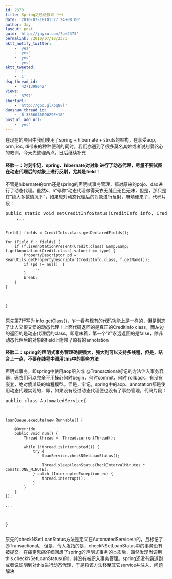 ```yaml
---
id: 2373
title: Spring之经验教训（一）
date: '2010-07-18T01:27:24+08:00'
author: Jay
layout: post
guid: 'http://jayxu.com/?p=2373'
permalink: /2010/07/18/2373
aktt_notify_twitter:
    - 'yes'
    - 'yes'
    - 'yes'
    - 'yes'
aktt_tweeted:
    - '1'
    - '1'
dsq_thread_id:
    - '4271398042'
views:
    - '3797'
shorturl:
    - 'http://goo.gl/bqNvl'
duoshuo_thread_id:
    - '6.335604609029E+18'
posturl_add_url:
    - 'yes'
---
```


<p>在现在的项目中我们使用了spring + hibernate + struts的架构，在享受aop, orm, ioc, di带来的种种便利的同时，我们亦遇到了很多莫名其妙或者说刻骨铭心的教训，今天先整理两点，日后继续补充</p>
<h4>经验一：时刻牢记，spring、hibernate对对象 进行了动态代理，尽量不要试图在动态代理后的对象上进行反射，尤其是field！</h4>
<p>不管是hibernate的orm还是spring的声明式事务管理，都对原来的pojo、dao进行了动态代理。虽然s、h&ldquo;号称&rdquo;动态代理做得天衣无缝且无色无味，但是，那只是在&ldquo;绝大多数情况下&rdquo;，如果想对动态代理后的对象进行反射，麻烦便来了，代码片段：</p>
<pre class="lang:java decode:1 " >
public static void setCreditInfoStatus(CreditInfo info, CreditType type, CreditValidateStatus status) {
    ...

    Field[] fields = CreditInfo.class.getDeclaredFields();

    for (Field f : fields) {
        if (f.isAnnotationPresent(Credit.class) &amp;&amp; f.getAnnotation(Credit.class).value() == type) {
            PropertyDescriptor pd = BeanUtils.getPropertyDescriptor(CreditInfo.class, f.getName());
            if (pd != null)  {
                ...
            }
            break;
        }
    }
}</pre>
<p>原先第7行写为 info.getClass()，乍一看与现有的代码功能上是一样的，但是别忘了让人又恨又爱的动态代理！上面代码返回的是真正的CreditInfo class，而左边的返回的是动态代理后的class，即意味着，第一个&ldquo;if&rdquo;永远返回的是false，除非动态代理后的对象的field上附带了原有的annotation</p>
<h4>经验二：spring的声明式事务管理确很强大，强大到可以支持多线程，但是，结合上一点，不要在线程中调用this中的事务方法</h4>
<p>声明式事务，即spring中使用aop织入或 @Transactional标记的方法注入事务容器，码农们可以完全不用操心何时begin，何时commit，何时 rollback，有没有嵌套，绝对傻瓜级的编程模型。但是，牢记，spring中的aop、annotation都是使用动态代理实现的，即，如果没有经过动态代理便也没有了事务管理，代码片段：</p>
<pre class="lang:java decode:1 " >public class AutomatedService{
    ...

    loanQueue.execute(new Runnable() {

        @Override
        public void run() {
            Thread thread =  Thread.currentThread();

            while (!thread.isInterrupted()) {
                try {
                    loanService.checkNSetLoanStatus();

                    Thread.sleep(loanStatusCheckIntervalMinutes * Consts.ONE_MINUTE);
                } catch (InterruptedException ex) {
                    thread.interrupt();
                }
            }
        }
    });

    ...
}</pre>
<p>原先的checkNSetLoanStatus方法是定义在AutomatedService中的，且标记了@Transactional。 但是，令人发指的是，checkNSetLoanStatus中的事务没有被提交。在痛定思痛仔细回想了spring的声明式事务的本质后，豁然发现当调用this.checkNSetLoanStatus()时，并没有被织入事务管理。spring还没有霸道到或者说聪明到对this进行动态代理，于是将该方法移至其它service并注入，问题解决</p>
